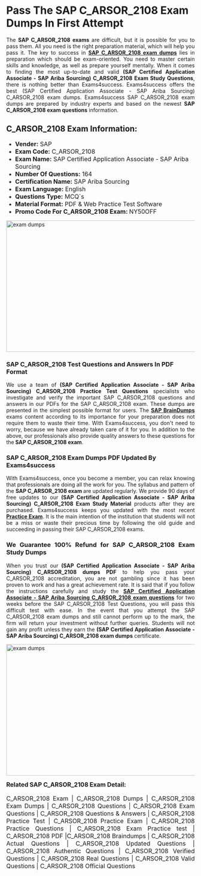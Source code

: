 <h1><strong><strong>Pass The SAP C_ARSOR_2108 Exam Dumps In First Attempt</strong></strong></h1> <p style="text-align:justify">The <strong>SAP C_ARSOR_2108 exams</strong> are difficult, but it is possible for you to pass them. All you need is the right preparation material, which will help you pass it. The key to success in <a href="https://www.exams4success.com/sap/c_arsor_2108-pdf-exam-dumps"><strong>SAP C_ARSOR_2108 exam dumps</strong></a> lies in preparation which should be exam-oriented. You need to master certain skills and knowledge, as well as prepare yourself mentally. When it comes to finding the most up-to-date and valid <strong>(SAP Certified Application Associate - SAP Ariba Sourcing) C_ARSOR_2108 Exam Study Questions</strong>, there is nothing better than Exams4success. Exams4success offers the best (SAP Certified Application Associate - SAP Ariba Sourcing) C_ARSOR_2108 exam dumps. Exams4success SAP C_ARSOR_2108 exam dumps are prepared by industry experts and based on the newest <strong>SAP C_ARSOR_2108 exam questions</strong> information.</p> <h2><strong><strong>C_ARSOR_2108 Exam Information:</strong></strong></h2> <ul> <li><span style="font-size:16px"><strong>Vender:</strong> SAP</span></li> <li><span style="font-size:16px"><strong>Exam Code:</strong> C_ARSOR_2108</span></li> <li><span style="font-size:16px"><strong>Exam Name:</strong> SAP Certified Application Associate - SAP Ariba Sourcing</span></li> <li><span style="font-size:16px"><strong>Number Of Questions:</strong> 164</span></li> <li><span style="font-size:16px"><strong>Certification Name:</strong> SAP Ariba Sourcing</span></li> <li><span style="font-size:16px"><strong>Exam Language:</strong> English</span></li> <li><span style="font-size:16px"><strong>Questions Type:</strong> MCQ`s</span></li> <li><span style="font-size:16px"><strong>Material Format:</strong> PDF & Web Practice Test Software</span></li> <li><span style="font-size:16px"><strong>Promo Code For C_ARSOR_2108 Exam: </strong>NY50OFF</span></li> </ul> <p><a href="https://www.exams4success.com/sap/c_arsor_2108-pdf-exam-dumps" rel="no-follow"><img alt="exam dumps" src="https://www.certcollections.com/uploads/content/infrist1.png" style="height:350px; width:750px" /></a></p> <h3><strong>SAP C_ARSOR_2108 Test Questions and Answers In PDF Format</strong></h3> <p style="text-align:justify">We use a team of <strong>(SAP Certified Application Associate - SAP Ariba Sourcing) C_ARSOR_2108 Practice Test Questions</strong> specialists who investigate and verify the important SAP C_ARSOR_2108 questions and answers in our PDFs for the SAP C_ARSOR_2108 exam. These dumps are presented in the simplest possible format for users. The <a href="https://www.exams4success.com/sap-exam-dumps"><strong>SAP BrainDumps</strong></a> exams content according to its importance for your preparation does not require them to waste their time. With Exams4success, you don't need to worry, because we have already taken care of it for you. In addition to the above, our professionals also provide quality answers to these questions for the<strong> SAP C_ARSOR_2108 exam</strong>.</p> <h3><strong> SAP C_ARSOR_2108 Exam Dumps PDF Updated By Exams4success</strong></h3> <p style="text-align:justify">With Exams4success, once you become a member, you can relax knowing that professionals are doing all the work for you. The syllabus and pattern of the <strong>SAP C_ARSOR_2108 exam </strong>are updated regularly. We provide 90 days of free updates to our <strong>(SAP Certified Application Associate - SAP Ariba Sourcing) C_ARSOR_2108 Exam Study Material</strong> products after they are purchased. Exams4success keeps you updated with the most recent <a href="https://www.exams4success.com/"><strong>Practice Exam</strong></a>. It is the main intention of the institution that students will not be a miss or waste their precious time by following the old guide and succeeding in passing their SAP C_ARSOR_2108 exams.</p> <h3 style="text-align:justify"><strong>We Guarantee 100% Refund for SAP C_ARSOR_2108 Exam Study Dumps</strong></h3> <p style="text-align:justify">When you trust our <strong>(SAP Certified Application Associate - SAP Ariba Sourcing) C_ARSOR_2108 dumps PDF</strong> to help you pass your C_ARSOR_2108 accreditation, you are not gambling since it has been proven to work and has a great achievement rate. It is said that if you follow the instructions carefully and study the <a href="https://www.exams4success.com/sap/c_arsor_2108-pdf-exam-dumps"><strong>SAP Certified Application Associate - SAP Ariba Sourcing C_ARSOR_2108 exam questions</strong></a> for two weeks before the SAP C_ARSOR_2108 Test Questions, you will pass this difficult test with ease. In the event that you attempt the SAP C_ARSOR_2108 exam dumps and still cannot perform up to the mark, the firm will return your investment without further queries. Students will not gain any profit unless they earn the <strong>(SAP Certified Application Associate - SAP Ariba Sourcing) C_ARSOR_2108 exam dumps</strong> certificate.</p> <p style="text-align:justify"><a href="https://www.exams4success.com/sap/c_arsor_2108-pdf-exam-dumps" rel="no-follow"><img alt="exam dumps" src="https://www.certcollections.com/uploads/content/free_demo1.png" style="height:350px; width:750px" /></a></p> <p style="text-align:justify"><span style="font-size:16px"><strong>Related SAP C_ARSOR_2108 Exam Detail:</strong></span><br /> <br /> <span style="font-size:16px">C_ARSOR_2108 Exam | C_ARSOR_2108 Dumps | C_ARSOR_2108 Exam Dumps | C_ARSOR_2108 Questions | C_ARSOR_2108 Exam Questions | C_ARSOR_2108 Questions & Answers | C_ARSOR_2108 Practice Test | C_ARSOR_2108 Practice Exam | C_ARSOR_2108 Practice Questions | C_ARSOR_2108 Exam Practice test | C_ARSOR_2108 PDF |C_ARSOR_2108 Braindumps | C_ARSOR_2108 Actual Questions | C_ARSOR_2108 Updated Questions | C_ARSOR_2108 Authentic Questions | C_ARSOR_2108 Verified Questions | C_ARSOR_2108 Real Questions | C_ARSOR_2108 Valid Questions | C_ARSOR_2108 Official Questions</span></p>
